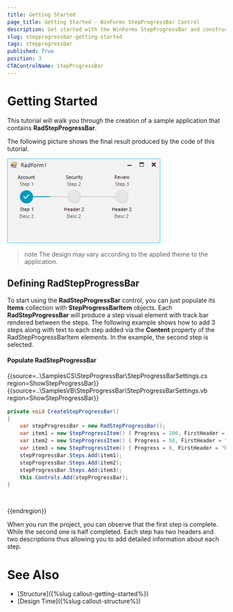 ```yaml
---
title: Getting Started
page_title: Getting Started - WinForms StepProgressBar Control
description: Get started with the WinForms StepProgressBar and construct your step layout navigation.   
slug: stepprogressbar-getting-started
tags: stepprogressbar
published: True
position: 3 
CTAControlName: StepProgressBar
---
```


# Getting Started

This tutorial will walk you through the creation of a sample application that contains __RadStepProgressBar__.

The following picture shows the final result produced by the code of this tutorial.

![stepprogressbar-getting-started 001](images/stepprogressbar-getting-started001.png)

>note The design may vary according to the applied theme to the application. 

## Defining RadStepProgressBar

To start using the __RadStepProgressBar__ control, you can just populate its __Items__ collection with __StepProgressBarItem__ objects. Each __RadStepProgressBar__ will produce a step visual element with track bar rendered between the steps. The following example shows how to add 3 steps along with text to each step added via the __Content__ property of the RadStepProgressBarItem elements. In the example, the second step is selected.

#### Populate RadStepProgressBar

{{source=..\SamplesCS\StepProgressBar\StepProgressBarSettings.cs region=ShowStepProgressBar}} 
{{source=..\SamplesVB\StepProgressBar\StepProgressBarSettings.vb region=ShowStepProgressBar}} 

````C#
private void CreateStepProgressBar()
{
    var stepProgressBar = new RadStepProgressBar();
    var item1 = new StepProgressItem() { Progress = 100, FirstHeader = "Account", SecondHeader = "Step 1", FirstDescription = "Step 1", SecondDescription = "Desc 2" };
    var item2 = new StepProgressItem() { Progress = 50, FirstHeader = "Security", SecondHeader = "Header 2", FirstDescription = "Step 2", SecondDescription = "Desc 2" };
    var item3 = new StepProgressItem() { Progress = 0, FirstHeader = "Review", SecondHeader = "Header 2", FirstDescription = "Step 3", SecondDescription = "Desc 2" };
    stepProgressBar.Steps.Add(item1);
    stepProgressBar.Steps.Add(item2);
    stepProgressBar.Steps.Add(item3);
    this.Controls.Add(stepProgressBar);
}

````
````VB.NET


````

{{endregion}} 

When you run the project, you can observe that the first step is complete. While the second one is half completed. Each step has two headers and two descriptions thus allowing you to add detailed information about each step.

# See Also

* [Structure]({%slug callout-getting-started%})
* [Design Time]({%slug callout-structure%}) 
 
        
